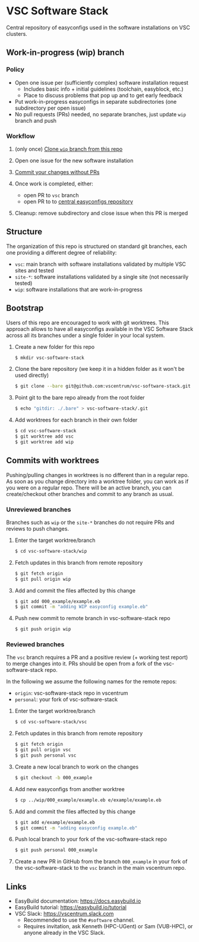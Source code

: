 # VSC Software Stack

Central repository of easyconfigs used in the software installations on VSC clusters.

## Work-in-progress (wip) branch 

### Policy

* Open one issue per (sufficiently complex) software installation request
  * Includes basic info + initial guidelines (toolchain, easyblock, etc.)
  * Place to discuss problems that pop up and to get early feedback
* Put work-in-progress easyconfigs in separate subdirectories (one subdirectory per open issue)
* No pull requests (PRs) needed, no separate branches, just update `wip` branch and push

### Workflow

1. (only once) [Clone `wip` branch from this repo](#bootstrap)

2. Open one issue for the new software installation

3. [Commit your changes without PRs](#unreviewed-branches)

4. Once work is completed, either:
   * open PR to `vsc` branch
   * open PR to to [central easyconfigs repository](https://github.com/easybuilders/easybuild-easyconfigs)

5. Cleanup: remove subdirectory and close issue when this PR is merged

## Structure

The organization of this repo is structured on standard git branches, each one
providing a different degree of reliability:

* `vsc`: main branch with software installations validated by multiple VSC
  sites and tested
* `site-*`: software installations validated by a single site (not necessarily
  tested)
* `wip`: software installations that are work-in-progress

## Bootstrap

Users of this repo are encouraged to work with git worktrees. This approach
allows to have all easyconfigs available in the VSC Software Stack across all
its branches under a single folder in your local system.

1. Create a new folder for this repo
   ```bash
   $ mkdir vsc-software-stack
   ```
2. Clone the bare repository (we keep it in a hidden folder as it won't be used
   directly)
   ```bash
   $ git clone --bare git@github.com:vscentrum/vsc-software-stack.git vsc-software-stack/.bare
   ```
3. Point git to the bare repo already from the root folder
   ```bash
   $ echo "gitdir: ./.bare" > vsc-software-stack/.git
   ```
4. Add worktrees for each branch in their own folder
   ```bash
   $ cd vsc-software-stack
   $ git worktree add vsc
   $ git worktree add wip
   ```

## Commits with worktrees

Pushing/pulling changes in worktrees is no different than in a regular repo. As
soon as you change directory into a worktree folder, you can work as if you
were on a regular repo. There will be an active branch, you can create/checkout
other branches and commit to any branch as usual.

### Unreviewed branches

Branches such as `wip` or the `site-*` branches do not require PRs and reviews
to push changes.

1. Enter the target worktree/branch
   ```bash
   $ cd vsc-software-stack/wip
   ```
2. Fetch updates in this branch from remote repository
   ```bash
   $ git fetch origin
   $ git pull origin wip
   ```
3. Add and commit the files affected by this change
   ```bash
   $ git add 000_example/example.eb
   $ git commit -m "adding WIP easyconfig example.eb"
   ```
4. Push new commit to remote branch in vsc-software-stack repo
   ```bash
   $ git push origin wip
   ```

### Reviewed branches

The `vsc` branch requires a PR and a positive review (+ working test report) to
merge changes into it. PRs should be open from a fork of the vsc-software-stack
repo.

In the following we assume the following names for the remote repos:
* `origin`: vsc-software-stack repo in vscentrum
* `personal`: your fork of vsc-software-stack

1. Enter the target worktree/branch
   ```bash
   $ cd vsc-software-stack/vsc
   ```
2. Fetch updates in this branch from remote repository
   ```bash
   $ git fetch origin
   $ git pull origin vsc
   $ git push personal vsc
   ```
3. Create a new local branch to work on the changes
   ```bash
   $ git checkout -b 000_example
   ```
4. Add new easyconfigs from another worktree
   ```bash
   $ cp ../wip/000_example/example.eb e/example/example.eb
   ```
5. Add and commit the files affected by this change
   ```bash
   $ git add e/example/example.eb
   $ git commit -m "adding easyconfig example.eb"
   ```
6. Push local branch to your fork of the vsc-software-stack repo
   ```bash
   $ git push personal 000_example
   ```
7. Create a new PR in GitHub from the branch `000_example` in your fork of the
   vsc-software-stack to the `vsc` branch in the main vscentrum repo.

## Links

* EasyBuild documentation: https://docs.easybuild.io
* EasyBuild tutorial: https://easybuild.io/tutorial
* VSC Slack: https://vscentrum.slack.com
  * Recommended to use the `#software` channel.
  * Requires invitation, ask Kenneth (HPC-UGent) or Sam (VUB-HPC), or anyone already in the VSC Slack.
